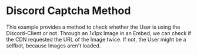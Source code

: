 <h1>Discord Captcha Method</h1>
<p>This example provides a method to check whether the User is using the Discord-Client or not. Through an 1x1px Image in an Embed, we can check if the CDN requested the URL of the Image twice. If not, the User might be a selfbot, because Images aren't loaded.</p>
